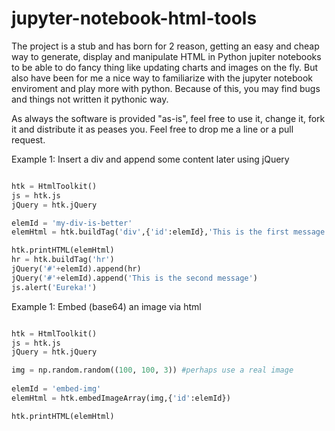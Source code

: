 # jupyter-notebook-html-tools

The project is a stub and has born for 2 reason, getting an easy and cheap way to generate, display and manipulate HTML in Python jupiter notebooks to be able to do fancy thing like updating charts and images on the fly. But also have been for me a nice way to familiarize with the jupyter notebook enviroment and play more with python. 
Because of this, you may find bugs and things not written it pythonic way.

As always the software is provided "as-is", feel free to use it, change it, fork it and distribute it as peases you. Feel free to drop me a line or a pull request.


Example 1: Insert a div and append some content later using jQuery
```python

htk = HtmlToolkit()
js = htk.js
jQuery = htk.jQuery

elemId = 'my-div-is-better'
elemHtml = htk.buildTag('div',{'id':elemId},'This is the first message')

htk.printHTML(elemHtml)
hr = htk.buildTag('hr')
jQuery('#'+elemId).append(hr)
jQuery('#'+elemId).append('This is the second message')
js.alert('Eureka!')

```

Example 1: Embed (base64) an image via html
```python

htk = HtmlToolkit()
js = htk.js
jQuery = htk.jQuery

img = np.random.random((100, 100, 3)) #perhaps use a real image
  
elemId = 'embed-img'
elemHtml = htk.embedImageArray(img,{'id':elemId})

htk.printHTML(elemHtml)

```




